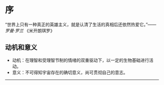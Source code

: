 # 序

“世界上只有一种真正的英雄主义，就是认清了生活的真相后还依然热爱它。”—— *罗曼·罗兰* 《米开朗琪罗》

## 动机和意义

- 动机：在理智和受理智节制的情绪的双重驱动下，以一定的生物基础进行活动。
- 意义：不可得知宇宙存在的确切意义，尚可贯彻自己的意志。

---

<!-- ## 所谓动机和意义

动机和意义，到底是动机先于意义，还是意义先于动机。

子曰：“思而不学则殆。”书读得太少，想得太多是很危险的。然而现在的我正是处于这种阶段。

生命云云，不宜看得太轻，否则草菅人命；也不能看得太重，免得只顾小命要紧。 -->
